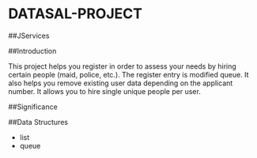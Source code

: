 # DATASAL-PROJECT
##JServices

##Introduction

This project helps you register in order to assess your needs by hiring certain people (maid, police, etc.). The register entry is modified queue. It also helps you remove existing user data depending on the applicant number. It allows you to hire single unique people per user.



##Significance


##Data Structures
- list
- queue
 
